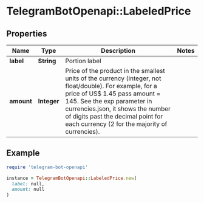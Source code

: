 # TelegramBotOpenapi::LabeledPrice

## Properties

| Name | Type | Description | Notes |
| ---- | ---- | ----------- | ----- |
| **label** | **String** | Portion label |  |
| **amount** | **Integer** | Price of the product in the smallest units of the currency (integer, not float/double). For example, for a price of US$ 1.45 pass amount &#x3D; 145. See the exp parameter in currencies.json, it shows the number of digits past the decimal point for each currency (2 for the majority of currencies). |  |

## Example

```ruby
require 'telegram-bot-openapi'

instance = TelegramBotOpenapi::LabeledPrice.new(
  label: null,
  amount: null
)
```

